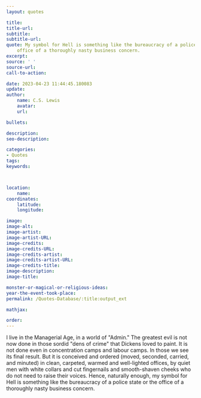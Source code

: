 ```yaml
---
layout: quotes

title:
title-url:
subtitle:
subtitle-url:
quote: My symbol for Hell is something like the bureaucracy of a police state or the
    office of a thoroughly nasty business concern.
excerpt:
source: ' '
source-url:
call-to-action:

date: 2023-04-23 11:44:45.180083
update:
author:
    name: C.S. Lewis
    avatar:
    url:

bullets:

description:
seo-description:

categories:
- Quotes
tags:
keywords:



location:
    name:
coordinates:
    latitude:
    longitude:

image:
image-alt:
image-artist:
image-artist-URL:
image-credits:
image-credits-URL:
image-credits-artist:
image-credits-artist-URL:
image-credits-title:
image-description:
image-title:

monster-or-magical-or-religious-ideas:
year-the-event-took-place:
permalink: /Quotes-Database/:title:output_ext

mathjax:

order:
---
```

I live in the Managerial Age, in a world of "Admin." The greatest evil is not now done in those sordid "dens of crime" that Dickens loved to paint. It is not done even in concentration camps and labour camps. In those we see its final result. But it is conceived and ordered (moved, seconded, carried, and minuted) in clean, carpeted, warmed and well-lighted offices, by quiet men with white collars and cut fingernails and smooth-shaven cheeks who do not need to raise their voices. Hence, naturally enough, my symbol for Hell is something like the bureaucracy of a police state or the office of a thoroughly nasty business concern.